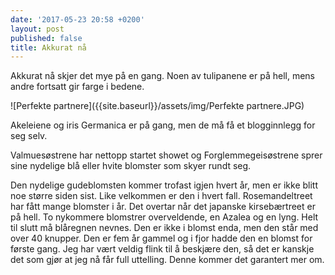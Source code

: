 ```yaml
---
date: '2017-05-23 20:58 +0200'
layout: post
published: false
title: Akkurat nå
---
```


Akkurat nå skjer det mye på en gang. Noen av tulipanene er på hell, mens andre fortsatt gir farge i bedene. 

![Perfekte partnere]({{site.baseurl}}/assets/img/Perfekte partnere.JPG)

Akeleiene og iris Germanica er på gang, men de må få et blogginnlegg for seg selv.  

Valmuesøstrene har nettopp startet showet og Forglemmegeisøstrene sprer sine nydelige blå eller hvite blomster som skyer rundt seg. 
<!--more-->
Den nydelige gudeblomsten kommer trofast igjen hvert år, men er ikke blitt noe større siden sist. Like velkommen er den i hvert fall.
Rosemandeltreet har fått mange blomster i år. Det overtar når det japanske kirsebærtreet er på hell.
To nykommere blomstrer overveldende, en Azalea og en lyng. 
Helt til slutt må blåregnen nevnes. Den er ikke i blomst enda, men den står med over 40 knupper.  Den er fem år gammel og i fjor hadde den en blomst for første gang. Jeg har vært veldig flink til å beskjære den, så det er kanskje det som gjør at jeg nå får full uttelling. Denne kommer det garantert mer om.

